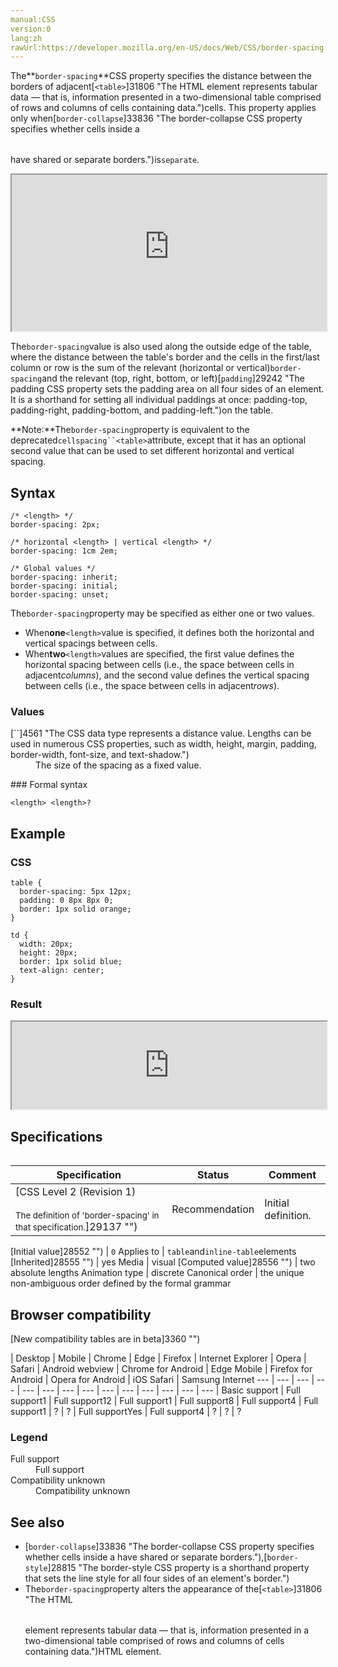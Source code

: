 ```yaml
---
manual:CSS
version:0
lang:zh
rawUrl:https://developer.mozilla.org/en-US/docs/Web/CSS/border-spacing
---
```






The**`border-spacing`**CSS property specifies the distance between the borders of adjacent[`<table>`]31806 "The HTML <table> element represents tabular data — that is, information presented in a two-dimensional table comprised of rows and columns of cells containing data.")cells. This property applies only when[`border-collapse`]33836 "The border-collapse CSS property specifies whether cells inside a <table> have shared or separate borders.")is`separate`.

<iframe src='https://interactive-examples.mdn.mozilla.net/pages/css/border-spacing.html' width='100%' height='250'></iframe>


The`border-spacing`value is also used along the outside edge of the table, where the distance between the table&#39;s border and the cells in the first/last column or row is the sum of the relevant (horizontal or vertical)`border-spacing`and the relevant (top, right, bottom, or left)[`padding`]29242 "The padding CSS property sets the padding area on all four sides of an element. It is a shorthand for setting all individual paddings at once: padding-top, padding-right, padding-bottom, and padding-left.")on the table.



**Note:**The`border-spacing`property is equivalent to the deprecated`cellspacing``<table>`attribute, except that it has an optional second value that can be used to set different horizontal and vertical spacing.



## Syntax<a name="Syntax"></a>

```
/* <length> */
border-spacing: 2px;

/* horizontal <length> | vertical <length> */
border-spacing: 1cm 2em;

/* Global values */
border-spacing: inherit;
border-spacing: initial;
border-spacing: unset;
```


The`border-spacing`property may be specified as either one or two values.


* When**one**`<length>`value is specified, it defines both the horizontal and vertical spacings between cells.
* When**two**`<length>`values are specified, the first value defines the horizontal spacing between cells (i.e., the space between cells in adjacent*columns*), and the second value defines the vertical spacing between cells (i.e., the space between cells in adjacent*rows*).

### Values<a name="Values"></a>
<dl><dt id=''>[`<length>`]4561 "The <length> CSS data type represents a distance value. Lengths can be used in numerous CSS properties, such as width, height, margin, padding, border-width, font-size, and text-shadow.")</dt><dd>The size of the spacing as a fixed value.</dd></dl>
### Formal syntax<a name="Formal_syntax"></a>

```
<length> <length>?
```

## Example<a name="Example"></a>

### CSS<a name="CSS"></a>

```
table {
  border-spacing: 5px 12px;
  padding: 0 8px 8px 0;
  border: 1px solid orange;
}

td {
  width: 20px;
  height: 20px;
  border: 1px solid blue;
  text-align: center;
}
```

### Result<a name="Result"></a>


<iframe src='https://mdn.mozillademos.org/en-US/docs/Web/CSS/border-spacing$samples/Example?revision=1354399' width='100%' height='140'></iframe>



## Specifications<a name="Specifications"></a>

Specification | Status | Comment 
 ---  |  ---  |  ---  | 
[CSS Level 2 (Revision 1)<br></br><small>The definition of &#39;border-spacing&#39; in that specification.</small>]29137 "") | Recommendation | Initial definition. 


[Initial value]28552 "") | `0` 
Applies to | `table`and`inline-table`elements 
[Inherited]28555 "") | yes 
Media | visual 
[Computed value]28556 "") | two absolute lengths 
Animation type | discrete 
Canonical order | the unique non-ambiguous order defined by the formal grammar 


## Browser compatibility<a name="Browser_compatibility"></a>
[New compatibility tables are in beta<i></i>]3360 "")

 | <abbr>Desktop<i></i></abbr> | <abbr>Mobile<i></i></abbr> 
 | <abbr>Chrome<i></i></abbr> | <abbr>Edge<i></i></abbr> | <abbr>Firefox<i></i></abbr> | <abbr>Internet Explorer<i></i></abbr> | <abbr>Opera<i></i></abbr> | <abbr>Safari<i></i></abbr> | <abbr>Android webview<i></i></abbr> | <abbr>Chrome for Android<i></i></abbr> | <abbr>Edge Mobile<i></i></abbr> | <abbr>Firefox for Android<i></i></abbr> | <abbr>Opera for Android<i></i></abbr> | <abbr>iOS Safari<i></i></abbr> | <abbr>Samsung Internet<i></i></abbr> 
 ---  |  ---  |  ---  |  ---  |  ---  |  ---  |  ---  |  ---  |  ---  |  ---  |  ---  |  ---  |  ---  |  ---  | 
Basic support | <abbr>Full support</abbr>1 | <abbr>Full support</abbr>12 | <abbr>Full support</abbr>1 | <abbr>Full support</abbr>8 | <abbr>Full support</abbr>4 | <abbr>Full support</abbr>1 | <abbr>?</abbr> | <abbr>?</abbr> | <abbr>Full support</abbr>Yes | <abbr>Full support</abbr>4 | <abbr>?</abbr> | <abbr>?</abbr> | <abbr>?</abbr> 


### Legend<a name="Legend"></a>
<dl><dt id=''><abbr>Full support</abbr></dt><dd>Full support</dd><dt id=''><abbr>Compatibility unknown</abbr></dt><dd>Compatibility unknown</dd></dl>

## See also<a name="See_also"></a>

* [`border-collapse`]33836 "The border-collapse CSS property specifies whether cells inside a <table> have shared or separate borders."),[`border-style`]28815 "The border-style CSS property is a shorthand property that sets the line style for all four sides of an element's border.")
* The`border-spacing`property alters the appearance of the[`<table>`]31806 "The HTML <table> element represents tabular data — that is, information presented in a two-dimensional table comprised of rows and columns of cells containing data.")HTML element.



